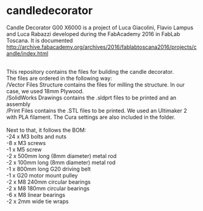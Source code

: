 # candledecorator
Candle Decorator G00 X6000 is a project of Luca Giacolini, Flavio Lampus and Luca Rabazzi developed during the FabAcademy 2016 in FabLab Toscana. It is documented http://archive.fabacademy.org/archives/2016/fablabtoscana2016/projects/candle/index.html</br></br>

This repository contains the files for building the candle decorator.</br>
The files are ordered in the following way:</br>
/Vector Files Structure contains the files for milling the structure. In our case, we used 18mm Plywood.</br>
/SolidWorks Drawings contains the .sldprt files to be printed and an assembly</br>
/Print Files contains the .STL files to be printed. We used an Ultimaker 2 with PLA filament. The Cura settings are also included in the folder.
</br></br>
Next to that, it follows the BOM:</br>
-24 x M3 bolts and nuts</br>
-8 x M3 screws</br>
-1 x M5 screw</br>
-2 x 500mm long (8mm diameter) metal rod</br>
-2 x 100mm long (8mm diameter) metal rod</br>
-1 x 800mm long G20 driving belt</br>
-1 x G20 motor mount pulley</br>
-2 x M8 240mm circular bearings</br>
-2 x M8 180mm circular bearings</br>
-6 x M8 linear bearings</br>
-2 x 2mm wide tie wraps</br>

